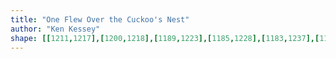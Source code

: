 ```yaml
---
title: "One Flew Over the Cuckoo's Nest"
author: "Ken Kessey"
shape: [[1211,1217],[1200,1218],[1189,1223],[1185,1228],[1183,1237],[1183,1254],[1180,1287],[1180,1344],[1178,1362],[1179,1378],[1177,1398],[1178,1413],[1176,1436],[1176,1486],[1173,1513],[1174,1522],[1173,1542],[1171,1548],[1172,1567],[1170,1585],[1170,1614],[1166,1655],[1161,1743],[1161,1772],[1156,1835],[1153,1921],[1153,1976],[1150,2002],[1150,2037],[1153,2040],[1165,2044],[1195,2045],[1211,2045],[1216,2044],[1218,2042],[1220,2038],[1222,2021],[1226,2009],[1227,1990],[1229,1982],[1229,1956],[1233,1901],[1232,1881],[1234,1869],[1234,1843],[1236,1836],[1237,1819],[1237,1767],[1240,1694],[1242,1677],[1244,1562],[1246,1544],[1246,1520],[1248,1507],[1251,1370],[1253,1360],[1253,1331],[1255,1314],[1254,1301],[1256,1294],[1256,1272],[1254,1265],[1256,1256],[1256,1235],[1252,1223],[1249,1220],[1239,1217]]
---
```


